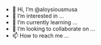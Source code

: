 - 👋 Hi, I’m @aloysiousmusa
- 👀 I’m interested in ...
- 🌱 I’m currently learning ...
- 💞️ I’m looking to collaborate on ...
- 📫 How to reach me ...

<!---
aloysiousmusa/aloysiousmusa is a ✨ special ✨ repository because its `README.md` (this file) appears on your GitHub profile.
You can click the Preview link to take a look at your changes.
--->
